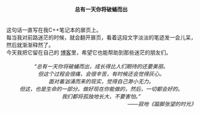 <h4 align="center">总有一天你将破蛹而出</h4>
<br/>
<div align="left">这句话一直写在我C++笔记本的扉页上。
  <br/>每当我对前路迷茫的时候，就会翻开扉页，看着这段文字淡淡的笔迹发一会儿呆，然后就渐渐释然了。
  <br/>今天我把它留在自己的
  <a href=https://blog.csdn.net/poem_qianmo/article/details/7563469>博客</a>里，希望它也能帮助到那些迷茫的朋友们。
  <br/>
  <br/></div>
<div align="center">
  <i>“总有一天你将破蛹而出，成长得比人们期待的还要美丽。</i>
  <br/>
  <i>但这个过程会很痛，会很辛苦，有时候还会觉得灰心。</i>
  <br/>
  <i>面对着汹涌而来的现实，觉得自己渺小无力。</i>
  <br/>
  <i>但这，也是生命的一部分。做好现在你能做的，然后，一切都会好的。</i>
  <br/>
  <i>我们都将孤独地长大，不要害怕。”</i>
</div>
<div align="right">
  <i>——寂地《踮脚张望的时光》</i>
</div>
